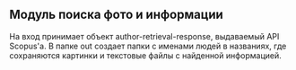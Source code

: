 ## Модуль поиска фото и информации ##

На вход принимает объект author-retrieval-response, выдаваемый API Scopus'a.
В папке out создает папки с именами людей в названиях, где сохраняются картинки и текстовые файлы с найденной информацией.